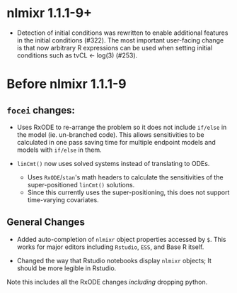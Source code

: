 # nlmixr 1.1.1-9+

 - Detection of initial conditions was rewritten to enable additional features
   in the initial conditions (#322). The most important user-facing change is
   that now arbitrary R expressions can be used when setting initial conditions
   such as tvCL <- log(3) (#253).

# Before nlmixr 1.1.1-9

## `focei` changes:
 - Uses RxODE to re-arrange the problem so it does not include
   `if/else` in the model (ie. un-branched code). This allows
   sensitivities to be calculated in one pass saving time for multiple
   endpoint models and models with `if/else` in them.

- `linCmt()` now uses solved systems instead of translating to ODEs.
  - Uses `RxODE`/`stan`'s math headers to calculate the sensitivities
    of the super-positioned `linCmt()` solutions.
  - Since this currently uses the super-positioning, this does not
    support time-varying covariates.

## General Changes
 - Added auto-completion of `nlmixr` object properties accessed by
   `$`. This works for major editors including `Rstudio`, `ESS`, and
   Base R itself.

 - Changed the way that Rstudio notebooks display `nlmixr` objects; It
   should be more legible in Rstudio.

Note this includes all the RxODE changes *including* dropping python.
